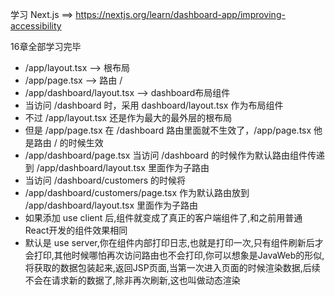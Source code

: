 学习 Next.js ==> https://nextjs.org/learn/dashboard-app/improving-accessibility

16章全部学习完毕

- /app/layout.tsx --> 根布局
- /app/page.tsx --> 路由 /
- /app/dashboard/layout.tsx --> dashboard布局组件
- 当访问 /dashboard 时，采用 dashboard/layout.tsx 作为布局组件
- 不过 /app/layout.tsx 还是作为最大的最外层的根布局
- 但是 /app/page.tsx 在 /dashboard 路由里面就不生效了，/app/page.tsx 他是路由 / 的时候生效
- /app/dashboard/page.tsx 当访问 /dashboard 的时候作为默认路由组件传递到 /app/dashboard/layout.tsx 里面作为子路由
- 当访问 /dashboard/customers 的时候将
- /app/dashboard/customers/page.tsx 作为默认路由放到 /app/dashboard/layout.tsx 里面作为子路由
- 如果添加 use client 后,组件就变成了真正的客户端组件了,和之前用普通React开发的组件效果相同
- 默认是 use server,你在组件内部打印日志,也就是打印一次,只有组件刷新后才会打印,其他时候哪怕再次访问路由也不会打印,你可以想象是JavaWeb的形似,将获取的数据包装起来,返回JSP页面,当第一次进入页面的时候渲染数据,后续不会在请求新的数据了,除非再次刷新,这也叫做动态渲染
